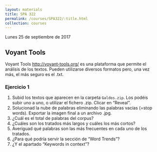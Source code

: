 ```yaml
---
layout: materials
title: SPA 322
permalink: /courses/SPA322/:title.html
collection: courses
---
```

Lunes 25 de septiembre de 2017

## Voyant Tools 

Voyant Tools http://voyant-tools.org/ es una plataforma que permite el análisis de los textos. Pueden utilizarse diversos formatos pero, una vez más, el más seguro es el .txt. 

### Ejercicio 1
1.	Subid los textos que aparecen en la carpeta `Galdos.zip`. Los podéis subir uno a uno, o utilizar el fichero .zip. Clicar en “Reveal”. 2.	Solucionad la nube de palabras eliminando las palabras vacías (=stop words). Exportar la imagen final a un archivo .jpg. 3.	¿Cuál es el total de palabras del corpus?4.	¿Cuáles son los tratados más largos y cuáles los más cortos?5.	Averiguad qué palabras son las más frecuentes en cada uno de los tratados.6.	¿Para qué podría servir la sección de “Word Trends”?7.	¿Y el apartado “Keywords in context”? 

